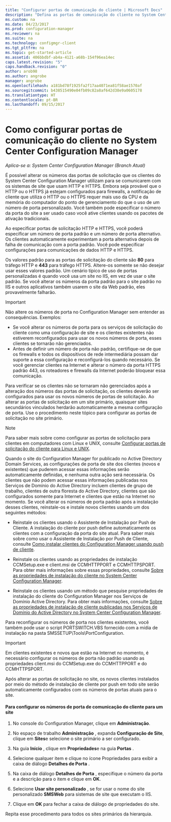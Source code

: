 ```yaml
---
title: "Configurar portas de comunicação do cliente | Microsoft Docs"
description: "Defina as portas de comunicação do cliente no System Center Configuration Manager."
ms.custom: na
ms.date: 04/23/2017
ms.prod: configuration-manager
ms.reviewer: na
ms.suite: na
ms.technology: configmgr-client
ms.tgt_pltfrm: na
ms.topic: get-started-article
ms.assetid: 406bbdbf-ab4a-4121-a68b-154f96ea14ec
caps.latest.revision: "5"
caps.handback.revision: "0"
author: arob98
ms.author: angrobe
manager: angrobe
ms.openlocfilehash: a181bd78f1925fa2f17aa4071ea81f58ae1570af
ms.sourcegitcommit: b438515490e04fb09c82a8af642d38e9a0605178
ms.translationtype: HT
ms.contentlocale: pt-BR
ms.lasthandoff: 09/15/2017
---
```

# <a name="how-to-configure-client-communication-ports-in-system-center-configuration-manager"></a>Como configurar portas de comunicação do cliente no System Center Configuration Manager

*Aplica-se a: System Center Configuration Manager (Branch Atual)*

É possível alterar os números das portas de solicitação que os clientes do System Center Configuration Manager utilizam para se comunicarem com os sistemas de site que usam HTTP e HTTPS. Embora seja provável que o HTTP ou o HTTPS já estejam configurados para firewalls, a notificação de cliente que utiliza o HTTP ou o HTTPS requer mais uso da CPU e da memória do computador do ponto de gerenciamento do que o uso de um número de porta personalizado. Você também pode especificar o número da porta do site a ser usado caso você ative clientes usando os pacotes de ativação tradicionais.  

 Ao especificar portas de solicitação HTTP e HTTPS, você poderá especificar um número de porta padrão e um número de porta alternativo. Os clientes automaticamente experimentam a porta alternativa depois de falha de comunicação com a porta padrão. Você pode especificar configurações para comunicações de dados HTTP e HTTPS.  

 Os valores padrão para as portas de solicitação do cliente são **80** para tráfego HTTP e **443** para tráfego HTTPS. Altere-os somente se não desejar usar esses valores padrão. Um cenário típico de uso de portas personalizadas é quando você usa um site no IIS, em vez de usar o site padrão. Se você alterar os números da porta padrão para o site padrão no IIS e outros aplicativos também usarem o site da Web padrão, eles provavelmente falharão.  

> [!IMPORTANT]  
>  Não altere os números de porta no Configuration Manager sem entender as consequências. Exemplos:  
>   
>  -   Se você alterar os números de porta para os serviços de solicitação do cliente como uma configuração de site e os clientes existentes não estiverem reconfigurados para usar os novos números de porta, esses clientes se tornarão não gerenciados.  
> -   Antes de definir um número de porta não padrão, certifique-se de que os firewalls e todos os dispositivos de rede intermediária possam dar suporte a essa configuração e reconfigurá-los quando necessário. Se você gerenciar clientes na Internet e alterar o número da porta HTTPS padrão 443, os roteadores e firewalls da Internet poderão bloquear essa comunicação.  

 Para verificar se os clientes não se tornaram não gerenciados após a alteração dos números das portas de solicitação, os clientes deverão ser configurados para usar os novos números de portas de solicitação. Ao alterar as portas de solicitação em um site primário, quaisquer sites secundários vinculados herdarão automaticamente a mesma configuração de porta. Use o procedimento neste tópico para configurar as portas de solicitação no site primário.  

> [!NOTE]  
>  Para saber mais sobre como configurar as portas de solicitação para clientes em computadores com Linux e UNIX, consulte [Configurar portas de solicitação do cliente para Linux e UNIX](../../../core/clients/deploy/deploy-clients-to-unix-and-linux-servers.md#BKMK_ConfigLnUClientCommuincations).  

 Quando o site do Configuration Manager for publicado no Active Directory Domain Services, as configurações de porta de site dos clientes (novos e existentes) que puderem acessar essas informações serão automaticamente definidas, e nenhuma outra ação será necessária. Os clientes que não podem acessar essas informações publicadas nos Serviços de Domínio do Active Directory incluem clientes de grupo de trabalho, clientes de outra floresta do Active Directory, clientes que são configurados somente para Internet e clientes que estão na Internet no momento. Se você alterar os números de porta padrão após a instalação desses clientes, reinstale-os e instale novos clientes usando um dos seguintes métodos:  

-   Reinstale os clientes usando o Assistente de Instalação por Push de Cliente. A instalação do cliente por push define automaticamente os clientes com a configuração da porta do site atual. Para saber mais sobre como usar o Assistente de Instalação por Push de Cliente, consulte [Como instalar clientes do Configuration Manager usando push de cliente](../../../core/clients/deploy/deploy-clients-to-windows-computers.md#BKMK_ClientPush).  

-   Reinstale os clientes usando as propriedades de instalação CCMSetup.exe e client.msi de CCMHTTPPORT e CCMHTTPSPORT. Para obter mais informações sobre essas propriedades, consulte [Sobre as propriedades de instalação do cliente no System Center Configuration Manager](../../../core/clients/deploy/about-client-installation-properties.md).  

-   Reinstale os clientes usando um método que pesquise propriedades de instalação do cliente do Configuration Manager nos Serviços de Domínio Active Directory. Para obter mais informações, consulte [Sobre as propriedades de instalação de cliente publicadas nos Serviços de Domínio do Active Directory no System Center Configuration Manager](../../../core/clients/deploy/about-client-installation-properties-published-to-active-directory-domain-services.md).  

 Para reconfigurar os números de porta nos clientes existentes, você também pode usar o script PORTSWITCH.VBS fornecido com a mídia de instalação na pasta SMSSETUP\Tools\PortConfiguration.  

> [!IMPORTANT]  
>  Em clientes existentes e novos que estão na Internet no momento, é necessário configurar os números de porta não padrão usando as propriedades client.msi do CCMSetup.exe do CCMHTTPPORT e do CCMHTTPSPORT.  

 Após alterar as portas de solicitação no site, os novos clientes instalados por meio do método de instalação de cliente por push em todo site serão automaticamente configurados com os números de portas atuais para o site.  

#### <a name="to-configure-the-client-communication-port-numbers-for-a-site"></a>Para configurar os números de porta de comunicação do cliente para um site  

1.  No console do Configuration Manager, clique em **Administração**.  

2.  No espaço de trabalho **Administração** , expanda **Configuração de Site**, clique em **Sites**e selecione o site primário a ser configurado.  

3.  Na guia **Início** , clique em **Propriedades**e na guia **Portas** .  

4.  Selecione qualquer item e clique no ícone Propriedades para exibir a caixa de diálogo **Detalhes de Porta** .  

5.  Na caixa de diálogo **Detalhes de Porta** , especifique o número da porta e a descrição para o item e clique em **OK**.  

6.  Selecione **Usar site personalizado** , se for usar o nome do site personalizado **SMSWeb** para sistemas de site que executam o IIS.  

7.  Clique em **OK** para fechar a caixa de diálogo de propriedades do site.  

 Repita esse procedimento para todos os sites primários da hierarquia.
